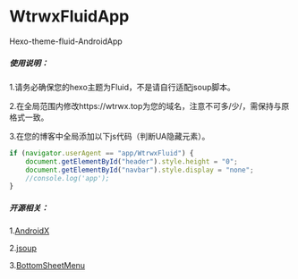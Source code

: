 # WtrwxFluidApp

Hexo-theme-fluid-AndroidApp  

##### 使用说明：  

1.请务必确保您的hexo主题为Fluid，不是请自行适配jsoup脚本。  

2.在全局范围内修改https://wtrwx.top为您的域名，注意不可多/少/，需保持与原格式一致。  

3.在您的博客中全局添加以下js代码（判断UA隐藏元素）。 

```JavaScript
if (navigator.userAgent == "app/WtrwxFluid") {
    document.getElementById("header").style.height = "0";
    document.getElementById("navbar").style.display = "none";
    //console.log('app');
}
```

##### 开源相关：  

1.[AndroidX](https://developer.android.com/topic/libraries/support-library/androidx-rn)  

2.[jsoup](https://jsoup.org/)  

3.[BottomSheetMenu](https://github.com/krossovochkin/BottomSheetMenu)  
